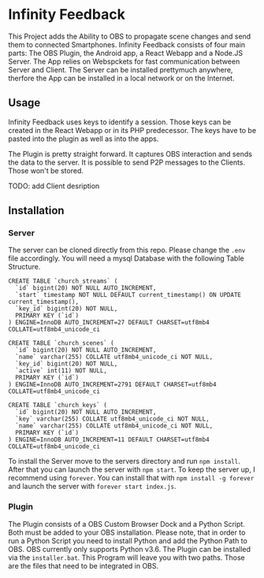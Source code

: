 # Infinity Feedback

This Project adds the Ability to OBS to propagate scene changes and send them to connected Smartphones. Infinity Feedback consists of four main parts: The OBS Plugin, the Android app, a React Webapp and a Node.JS Server. The App relies on Webspckets for fast communication between Server and Client. The Server can be installed prettymuch anywhere, therfore the App can be installed in a local network or on the Internet.

## Usage
Infinity Feedback uses keys to identify a session. Those keys can be created in the React Webapp or in its PHP predecessor. The keys have to be pasted into the plugin as well as into the apps.

The Plugin is pretty straight forward. It captures OBS interaction and sends the data to the server. It is possible to send P2P messages to the Clients. Those won't be stored.

TODO: add Client desription

## Installation
### Server
The server can be cloned directly from this repo. Please change the `.env` file accordingly. 
You will need a mysql Database with the following Table Structure.

```
CREATE TABLE `church_streams` (
  `id` bigint(20) NOT NULL AUTO_INCREMENT,
  `start` timestamp NOT NULL DEFAULT current_timestamp() ON UPDATE current_timestamp(),
  `key_id` bigint(20) NOT NULL,
  PRIMARY KEY (`id`)
) ENGINE=InnoDB AUTO_INCREMENT=27 DEFAULT CHARSET=utf8mb4 COLLATE=utf8mb4_unicode_ci

CREATE TABLE `church_scenes` (
  `id` bigint(20) NOT NULL AUTO_INCREMENT,
  `name` varchar(255) COLLATE utf8mb4_unicode_ci NOT NULL,
  `key_id` bigint(20) NOT NULL,
  `active` int(11) NOT NULL,
  PRIMARY KEY (`id`)
) ENGINE=InnoDB AUTO_INCREMENT=2791 DEFAULT CHARSET=utf8mb4 COLLATE=utf8mb4_unicode_ci

CREATE TABLE `church_keys` (
  `id` bigint(20) NOT NULL AUTO_INCREMENT,
  `key` varchar(255) COLLATE utf8mb4_unicode_ci NOT NULL,
  `name` varchar(255) COLLATE utf8mb4_unicode_ci NOT NULL,
  PRIMARY KEY (`id`)
) ENGINE=InnoDB AUTO_INCREMENT=11 DEFAULT CHARSET=utf8mb4 COLLATE=utf8mb4_unicode_ci

```

To install the Server move to the servers directory and run `npm install`. After that you can launch the server with `npm start`. To keep the server up, I recommend using `forever`. You can install that with `npm install -g forever` and launch the server with `forever start index.js`.  


### Plugin
The Plugin consists of a OBS Custom Browser Dock and a Python Script. Both must be added to your OBS installation. Please note, that in order to run a Python Script you need to install Python and add the Python Path to OBS. OBS currently only supports Python v3.6. The Plugin can be installed via the `installer.bat`. This Program will leave you with two paths. Those are the files that need to be integrated in OBS.
